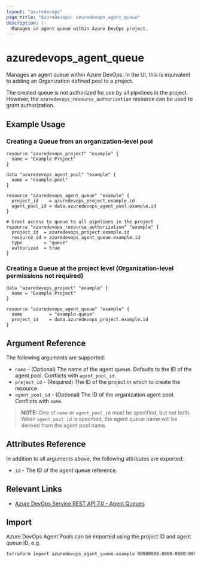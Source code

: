```yaml
---
layout: "azuredevops"
page_title: "AzureDevops: azuredevops_agent_queue"
description: |-
  Manages an agent queue within Azure DevOps project.
---
```


# azuredevops_agent_queue

Manages an agent queue within Azure DevOps. In the UI, this is equivalent to adding an
Organization defined pool to a project.

The created queue is not authorized for use by all pipelines in the project. However,
the `azuredevops_resource_authorization` resource can be used to grant authorization.

## Example Usage

### Creating a Queue from an organization-level pool

```hcl
resource "azuredevops_project" "example" {
  name = "Example Project"
}

data "azuredevops_agent_pool" "example" {
  name = "example-pool"
}

resource "azuredevops_agent_queue" "example" {
  project_id    = azuredevops_project.example.id
  agent_pool_id = data.azuredevops_agent_pool.example.id
}

# Grant access to queue to all pipelines in the project
resource "azuredevops_resource_authorization" "example" {
  project_id  = azuredevops_project.example.id
  resource_id = azuredevops_agent_queue.example.id
  type        = "queue"
  authorized  = true
}
```

### Creating a Queue at the project level (Organization-level permissions not required)

```hcl
data "azuredevops_project" "example" {
  name = "Example Project"
}

resource "azuredevops_agent_queue" "example" {
  name          = "example-queue"
  project_id    = data.azuredevops_project.example.id
}
```

## Argument Reference

The following arguments are supported:

- `name` - (Optional) The name of the agent queue. Defaults to the ID of the agent pool. Conflicts with `agent_pool_id`.
- `project_id` - (Required) The ID of the project in which to create the resource.
- `agent_pool_id` - (Optional) The ID of the organization agent pool. Conflicts with `name`.

> **NOTE:**
> One of `name` or `agent_pool_id` must be specified, but not both.
> When `agent_pool_id` is specified, the agent queue name will be derived from the agent pool name.

## Attributes Reference

In addition to all arguments above, the following attributes are exported:

- `id` - The ID of the agent queue reference.

## Relevant Links

- [Azure DevOps Service REST API 7.0 - Agent Queues](https://docs.microsoft.com/en-us/rest/api/azure/devops/distributedtask/queues?view=azure-devops-rest-7.0)

## Import

Azure DevOps Agent Pools can be imported using the project ID and agent queue ID, e.g.

```sh
terraform import azuredevops_agent_queue.example 00000000-0000-0000-0000-000000000000/0
```
